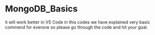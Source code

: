 # MongoDB_Basics
it will work better in VS Code
in this codes we have explained very basic commend for everone so please go through the code and hit your goal.
